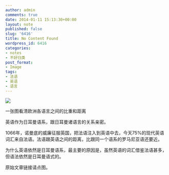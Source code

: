 ```yaml
---
author: admin
comments: true
date: 2014-01-11 15:13:30+00:00
layout: note
published: false
slug: '6416'
title: No Content Found
wordpress_id: 6416
categories:
- notes
- 不好归类
post_format:
- Image
tags:
- 法语
- 英语
- 语言
---
```


![](http://www.baibanbao.net/wp-content/uploads/2014/01/tumblr_mz8syiWj271qz6vj8o1_r1_1280.jpg)

一张图看清欧洲各语言之间的比重和距离

英语作为日耳曼语系，跟日耳曼诸语言的关系亲密。

1066年，诺曼底的威廉征服英国，把法语注入到英语中去，今天75%的现代英语词汇来自法语。法语跟英语之间的距离，比跟同一个语系的罗马尼亚语还要近。

为什么英语依然是日耳曼语系，最主要的原因是，虽然英语的词汇借鉴法语甚多，但语法依然是日耳曼语式的。

原始文章链接请点图。

